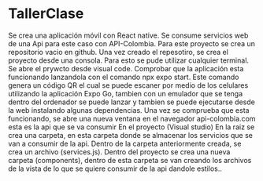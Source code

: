 # TallerClase

Se crea una aplicación móvil con React native. 
Se consume servicios web de una Api para este caso con API-Colombia.
Para este proyecto se crea un repositorio vacio en github.
Una vez creado el repesotiro, se crea el proyecto desde una consola.
Para esto se pude utilizar cualquier terminal. 
Se abre el prywcto desde visual code.
Comprobar que la aplicación esta funcionando lanzandola con el comando npx expo start.
Este comando genera un código QR el cual se puede escaner por medio de los celulares utilizando la aplicación Expo Go, tambien con un emulador que se tenga dentro del
ordenador se puede lanzar y tambien se puede ejecutarse desde la web instalando algunas dependencias.
Una vez se comprueba que esta funcionando, se abre una nueva ventana en el navegador api-colombia.com esta es la api que se va consumir
En el proyecto (Visual studio)
En la raiz se crea una carpeta, en esta carpeta donde se almacenar los servicios que se van a consumir de la api.
Dentro de la carpeta anteriormente creada, se crea un archivo (services.js).
Dentro del proyecto se crea una nueva carpeta (components), dentro de esta carpeta se van creando los archivos de la vista de lo que se quiere consumir de la api
dandole estilos..

